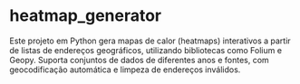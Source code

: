 # heatmap_generator
Este projeto em Python gera mapas de calor (heatmaps) interativos a partir de listas de endereços geográficos, utilizando bibliotecas como Folium e Geopy. Suporta conjuntos de dados de diferentes anos e fontes, com geocodificação automática e limpeza de endereços inválidos.
